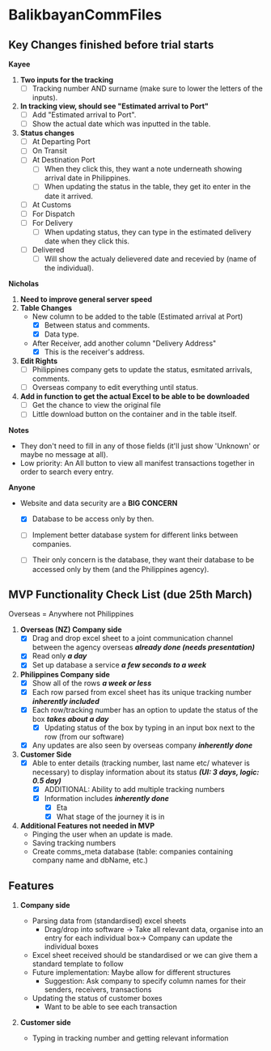 # BalikbayanCommFiles
## Key Changes finished before trial starts

**Kayee**
1. **Two inputs for the tracking**
	- [ ] Tracking number AND surname (make sure to lower the letters of the inputs).

2. **In tracking view, should see "Estimated arrival to Port"**
	- [ ] Add "Estimated arrival to Port".
	- [ ] Show the actual date which was inputted in the table.
	
3. **Status changes**
	- [ ] At Departing Port
	- [ ] On Transit
	- [ ] At Destination Port
		- [ ] When they click this, they want a note underneath showing arrival date in Philippines.
		- [ ] When updating the status in the table, they get ito enter in the date it arrived.
	- [ ] At Customs
	- [ ] For Dispatch
	- [ ] For Delivery
		- [ ] When updating status, they can type in the estimated delivery date when they click this.
	- [ ] Delivered
		- [ ] Will show the actualy delievered date and recevied by (name of the individual).
		
**Nicholas**
1. **Need to improve general server speed**
2. **Table Changes**
	- New column to be added to the table (Estimated arrival at Port)
		- [x] Between status and comments.
		- [x] Data type.
	- After Receiver, add another column "Delivery Address"
		- [x] This is the receiver's address.
3. **Edit Rights**
	- [ ] Philippines company gets to update the status, esmitated arrivals, comments.
	- [ ] Overseas company to edit everything until status.

4. **Add in function to get the actual Excel to be able to be downloaded**
	- [ ] Get the chance to view the original file
	- [ ] Little download button on the container and in the table itself.
	
**Notes**
- They don't need to fill in any of those fields (it'll just show 'Unknown' or maybe no message at all).
- Low priority: An All button to view all manifest transactions together in order to search every entry.

**Anyone**
- Website and data security are a **BIG CONCERN**
	- [x] Database to be access only by then.
	- [ ] Implement better database system for different links between companies.
	- [ ] Their only concern is the database, they want their database to be accessed only by them (and the Philippines agency).
 










## MVP Functionality Check List (due 25th March)
Overseas = Anywhere not Philippines

1. **Overseas (NZ) Company side**
	- [x] Drag and drop excel sheet to a joint communication channel between the agency overseas **_already done (needs presentation)_**
	- [x] Read only **_a day_**
	- [x] Set up database a service **_a few seconds to a week_**

2. **Philippines Company side**
	- [x] Show all of the rows **_a week or less_**
	- [x] Each row parsed from excel sheet has its unique tracking number **_inherently included_**
	- [x] Each row/tracking number has an option to update the status of the box **_takes about a day_**
		- [x] Updating status of the box by typing in an input box next to the row (from our software) 
	- [x] Any updates are also seen by overseas company **_inherently done_**
	
3. **Customer Side**
	- [x] Able to enter details (tracking number, last name etc/ whatever is necessary) to display information about its status **_(UI: 3 days, logic: 0.5 day)_**
		- [x] ADDITIONAL: Ability to add multiple tracking numbers
		- [x] Information includes **_inherently done_**
			- [x] Eta
			- [x] What stage of the journey it is in
			
4. **Additional Features not needed in MVP**
	- Pinging the user when an update is made.
	- Saving tracking numbers
	- Create comms_meta database (table: companies containing company name and dbName, etc.)

## Features
1. **Company side**
	- Parsing data from (standardised) excel sheets
		- Drag/drop into software → Take all relevant data, organise into an entry for each individual box→ Company can update the individual boxes
	- Excel sheet received should be standardised or we can give them a standard template to follow
	- Future implementation: Maybe allow for different structures
		- Suggestion: Ask company to specify column names for their senders, receivers, transactions
	- Updating the status of customer boxes
		- Want to be able to see each transaction
		
2. **Customer side**
	- Typing in tracking number and getting relevant information
	
